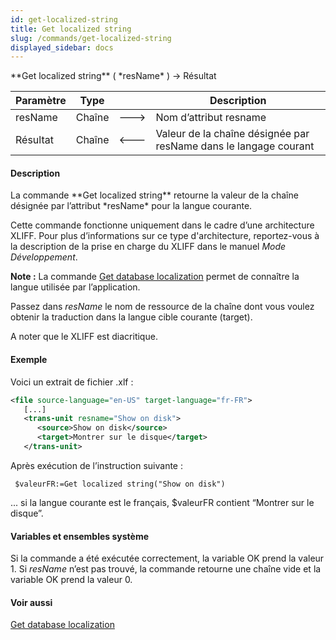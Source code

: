 ```yaml
---
id: get-localized-string
title: Get localized string
slug: /commands/get-localized-string
displayed_sidebar: docs
---
```


<!--REF #_command_.Get localized string.Syntax-->**Get localized string** ( *resName* ) -> Résultat<!-- END REF-->
<!--REF #_command_.Get localized string.Params-->
| Paramètre | Type |  | Description |
| --- | --- | --- | --- |
| resName | Chaîne | &#x1F852; | Nom d’attribut resname |
| Résultat | Chaîne | &#x1F850; | Valeur de la chaîne désignée par resName dans le langage courant |

<!-- END REF-->

#### Description 

<!--REF #_command_.Get localized string.Summary-->La commande **Get localized string** retourne la valeur de la chaîne désignée par l’attribut *resName* pour la langue courante.<!-- END REF--> 

Cette commande fonctionne uniquement dans le cadre d’une architecture XLIFF. Pour plus d’informations sur ce type d'architecture, reportez-vous à la description de la prise en charge du XLIFF dans le manuel *Mode Développement*.

**Note :** La commande [Get database localization](get-database-localization.md) permet de connaître la langue utilisée par l’application.

Passez dans *resName* le nom de ressource de la chaîne dont vous voulez obtenir la traduction dans la langue cible courante (target).

A noter que le XLIFF est diacritique.

#### Exemple 

Voici un extrait de fichier .xlf :

```XML
<file source-language="en-US" target-language="fr-FR">
   [...]
   <trans-unit resname="Show on disk">
      <source>Show on disk</source>
      <target>Montrer sur le disque</target>
   </trans-unit>
```

Après exécution de l’instruction suivante :

```4d
 $valeurFR:=Get localized string("Show on disk")
```

... si la langue courante est le français, $valeurFR contient “Montrer sur le disque”.

#### Variables et ensembles système 

Si la commande a été exécutée correctement, la variable OK prend la valeur 1\. Si *resName* n’est pas trouvé, la commande retourne une chaîne vide et la variable OK prend la valeur 0.

#### Voir aussi 

[Get database localization](get-database-localization.md)  